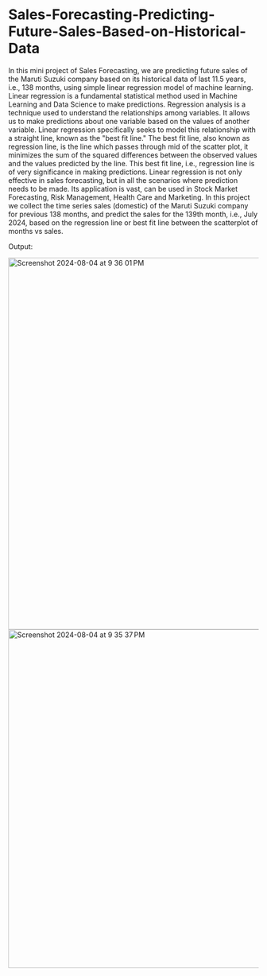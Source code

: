 # Sales-Forecasting-Predicting-Future-Sales-Based-on-Historical-Data

In this mini project of Sales Forecasting, we are predicting future sales of the Maruti Suzuki company based on its historical data of last 11.5 years, i.e., 138 months, using simple linear regression model of machine learning.
Linear regression is a fundamental statistical method used in Machine Learning and Data Science to make predictions. Regression analysis is a technique used to understand the relationships among variables. It allows us to make predictions about one variable based on the values of another variable. Linear regression specifically seeks to model this relationship with a straight line, known as the "best fit line."
The best fit line, also known as regression line, is the line which passes through mid of the scatter plot, it minimizes the sum of the squared differences between the observed values and the values predicted by the line. This best fit line, i.e., regression line is of very significance in making predictions.
Linear regression is not only effective in sales forecasting, but in all the scenarios where prediction needs to be made. Its application is vast, can be used in Stock Market Forecasting, Risk Management, Health Care and Marketing.
In this project we collect the time series sales (domestic) of the Maruti Suzuki company for previous 138 months, and predict the sales for the 139th month, i.e., July 2024, based on the regression line or best fit line between the scatterplot of months vs sales.

Output:




<img width="748" alt="Screenshot 2024-08-04 at 9 36 01 PM" src="https://github.com/user-attachments/assets/dde33f63-10d7-445e-ad59-6aae7d216de4">






<img width="681" alt="Screenshot 2024-08-04 at 9 35 37 PM" src="https://github.com/user-attachments/assets/860b1ae5-cbcc-4b6b-a061-918b06a6ae62">
